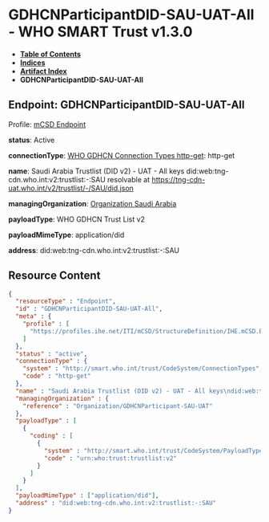 # GDHCNParticipantDID-SAU-UAT-All - WHO SMART Trust v1.3.0

* [**Table of Contents**](toc.md)
* [**Indices**](indices.md)
* [**Artifact Index**](artifacts.md)
* **GDHCNParticipantDID-SAU-UAT-All**

## Endpoint: GDHCNParticipantDID-SAU-UAT-All

Profile: [mCSD Endpoint](https://profiles.ihe.net/ITI/mCSD/4.0.0/StructureDefinition-IHE.mCSD.Endpoint.html)

**status**: Active

**connectionType**: [WHO GDHCN Connection Types http-get](CodeSystem-ConnectionTypes.md#ConnectionTypes-http-get): http-get

**name**: Saudi Arabia Trustlist (DID v2) - UAT - All keys did:web:tng-cdn.who.int:v2:trustlist:-:SAU resolvable at https://tng-cdn-uat.who.int/v2/trustlist/-/SAU/did.json

**managingOrganization**: [Organization Saudi Arabia](Organization-GDHCNParticipant-SAU-UAT.md)

**payloadType**: WHO GDHCN Trust List v2

**payloadMimeType**: application/did

**address**: did:web:tng-cdn.who.int:v2:trustlist:-:SAU



## Resource Content

```json
{
  "resourceType" : "Endpoint",
  "id" : "GDHCNParticipantDID-SAU-UAT-All",
  "meta" : {
    "profile" : [
      "https://profiles.ihe.net/ITI/mCSD/StructureDefinition/IHE.mCSD.Endpoint"
    ]
  },
  "status" : "active",
  "connectionType" : {
    "system" : "http://smart.who.int/trust/CodeSystem/ConnectionTypes",
    "code" : "http-get"
  },
  "name" : "Saudi Arabia Trustlist (DID v2) - UAT - All keys\ndid:web:tng-cdn.who.int:v2:trustlist:-:SAU\nresolvable at https://tng-cdn-uat.who.int/v2/trustlist/-/SAU/did.json",
  "managingOrganization" : {
    "reference" : "Organization/GDHCNParticipant-SAU-UAT"
  },
  "payloadType" : [
    {
      "coding" : [
        {
          "system" : "http://smart.who.int/trust/CodeSystem/PayloadTypes",
          "code" : "urn:who:trust:trustlist:v2"
        }
      ]
    }
  ],
  "payloadMimeType" : ["application/did"],
  "address" : "did:web:tng-cdn.who.int:v2:trustlist:-:SAU"
}

```
